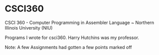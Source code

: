 # CSCI360
CSCI 360 - Computer Programming in Assembler Language  ~ Northern Illinois University (NIU)

Programs I wrote for csci360. Harry Hutchins was my professor.

Note: A few Assignments had gotten a few points marked off
